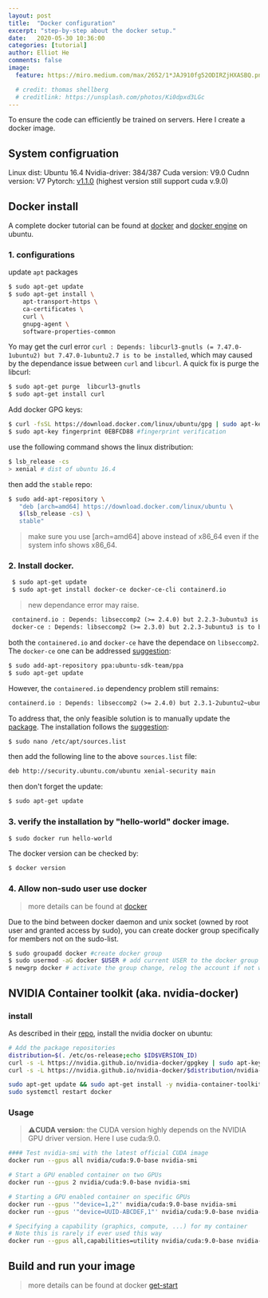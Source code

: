 ```yaml
---
layout: post
title:  "Docker configuration"
excerpt: "step-by-step about the docker setup."
date:   2020-05-30 10:36:00
categories: [tutorial]
author: Elliot He
comments: false
image:
  feature: https://miro.medium.com/max/2652/1*JAJ910fg52ODIRZjHXASBQ.png

  # credit: thomas shellberg
  # creditlink: https://unsplash.com/photos/Ki0dpxd3LGc
---
```



To ensure the code can efficiently be trained on servers. Here I create a docker image.

## System configruation

Linux dist: Ubuntu 16.4
Nvidia-driver: 384/387
Cuda version: V9.0
Cudnn version: V7
Pytorch: [v1.1.0](https://pytorch.org/get-started/previous-versions/) (highest version still support cuda v.9.0)


## Docker install
A complete docker tutorial can be found at [docker](https://docs.docker.com/engine/install/) and [docker engine](https://docs.docker.com/engine/install/ubuntu/) on ubuntu.

### 1. configurations

update `apt` packages
```bash
$ sudo apt-get update
$ sudo apt-get install \
    apt-transport-https \
    ca-certificates \
    curl \
    gnupg-agent \
    software-properties-common
```

Yo may get the curl error `curl : Depends: libcurl3-gnutls (= 7.47.0-1ubuntu2) but 7.47.0-1ubuntu2.7 is to be installed`, which may caused by the dependance issue between `curl` and `libcurl`. A quick fix is purge the libcurl:

```bash
$ sudo apt-get purge  libcurl3-gnutls
$ sudo apt-get install curl
```

Add docker GPG keys:
```bash
$ curl -fsSL https://download.docker.com/linux/ubuntu/gpg | sudo apt-key add -
$ sudo apt-key fingerprint 0EBFCD88 #fingerprint verification
```
use the following command shows the linux distribution:
```bash
$ lsb_release -cs 
> xenial # dist of ubuntu 16.4
```
then add the `stable` repo:
```bash
$ sudo add-apt-repository \
   "deb [arch=amd64] https://download.docker.com/linux/ubuntu \
   $(lsb_release -cs) \
   stable"
```

> make sure you use [arch=amd64] above instead of x86_64 even if the system info shows x86_64.

### 2. Install docker.

```bash
 $ sudo apt-get update
 $ sudo apt-get install docker-ce docker-ce-cli containerd.io
```

> new dependance error may raise.
```txt
 containerd.io : Depends: libseccomp2 (>= 2.4.0) but 2.2.3-3ubuntu3 is to be installed
 docker-ce : Depends: libseccomp2 (>= 2.3.0) but 2.2.3-3ubuntu3 is to be installed
```
both the `containered.io` and `docker-ce` have the dependace on `libseccomp2`. The `docker-ce` one can be addressed [suggestion](https://stackoverflow.com/a/53481527):
```bash
$ sudo add-apt-repository ppa:ubuntu-sdk-team/ppa
$ sudo apt-get update
```
However, the `containered.io` dependency problem still remains:
```txt
containerd.io : Depends: libseccomp2 (>= 2.4.0) but 2.3.1-2ubuntu2~ubuntu16.04.1~ppa1 is to be installed
```
To address that, the only feasible solution is to manually update the [package](https://packages.ubuntu.com/xenial/libseccomp2). The installation follows the [suggestion](https://packages.ubuntu.com/xenial/amd64/libseccomp2/download):
```bash
$ sudo nano /etc/apt/sources.list
```
then add the following line to the above `sources.list` file:
```txt
deb http://security.ubuntu.com/ubuntu xenial-security main 
```
then don't forget the update:
```bash
$ sudo apt-get update
```

### 3. verify the installation by "hello-world" docker image.

```bash
$ sudo docker run hello-world
```

The docker version can be checked by:
```bash
$ docker version
```

### 4. Allow non-sudo user use docker

> more details can be found at [docker](https://docs.docker.com/engine/install/linux-postinstall/)

Due to the bind between docker daemon and unix socket (owned by root user and granted access by sudo), you can create docker group specifically for members not on the sudo-list.

```bash
$ sudo groupadd docker #create docker group
$ sudo usermod -aG docker $USER # add current USER to the docker group
$ newgrp docker # activate the group change, relog the account if not work.
```


## NVIDIA Container toolkit (aka. nvidia-docker)

### install
As described in their [repo](https://github.com/NVIDIA/nvidia-docker), install the nvidia docker on ubuntu:

```bash
# Add the package repositories
distribution=$(. /etc/os-release;echo $ID$VERSION_ID)
curl -s -L https://nvidia.github.io/nvidia-docker/gpgkey | sudo apt-key add -
curl -s -L https://nvidia.github.io/nvidia-docker/$distribution/nvidia-docker.list | sudo tee /etc/apt/sources.list.d/nvidia-docker.list

sudo apt-get update && sudo apt-get install -y nvidia-container-toolkit
sudo systemctl restart docker
```

### Usage

>:warning:**CUDA version**: the CUDA version highly depends on the NVIDIA GPU driver version. Here I use cuda:9.0.


``` bash
#### Test nvidia-smi with the latest official CUDA image
docker run --gpus all nvidia/cuda:9.0-base nvidia-smi

# Start a GPU enabled container on two GPUs
docker run --gpus 2 nvidia/cuda:9.0-base nvidia-smi

# Starting a GPU enabled container on specific GPUs
docker run --gpus '"device=1,2"' nvidia/cuda:9.0-base nvidia-smi
docker run --gpus '"device=UUID-ABCDEF,1"' nvidia/cuda:9.0-base nvidia-smi

# Specifying a capability (graphics, compute, ...) for my container
# Note this is rarely if ever used this way
docker run --gpus all,capabilities=utility nvidia/cuda:9.0-base nvidia-smi
```

## Build and run your image

> more details can be found at docker [get-start](https://docs.docker.com/get-started/)